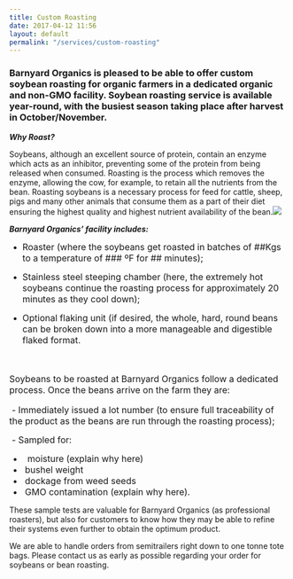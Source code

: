 ```yaml
---
title: Custom Roasting
date: 2017-04-12 11:56
layout: default
permalink: "/services/custom-roasting"
---
```



### Barnyard Organics is pleased to be able to offer custom soybean roasting for organic farmers in a dedicated organic and non-GMO facility.  Soybean roasting service is available year-round, with the busiest season taking place after harvest in October/November.

***Why Roast?***

Soybeans, although an excellent source of protein, contain an enzyme which acts as an inhibitor, preventing some of the protein from being released when consumed.  Roasting is the process which removes the enzyme, allowing the cow, for example, to retain all the nutrients from the bean.  Roasting soybeans is a necessary process for feed for cattle, sheep, pigs and many other animals that consume them as a part of their diet ensuring the highest quality and highest nutrient availability of the bean.![](/barnyard-organics/images/soybeans-and-sol-SMALL-3.jpg)

***Barnyard Organics’ facility includes:***

<span style="font-size: 1rem;"></span>
* <p><span style="font-size: 1rem;">Roaster (where the soybeans get roasted in batches of ##Kgs to a temperature of ### ºF for ## minutes);</span></p>
* <p><span style="font-size: 1rem;">Stainless steel steeping chamber (here, the extremely hot soybeans continue the roasting process for approximately 20 minutes as they cool down);</span></p>
* <p><span style="font-size: 1rem;">Optional flaking unit (if desired, the whole, hard, round beans can be broken down into a more manageable and digestible flaked format.</span></p>

  <p><span style="font-size: 1rem;">&nbsp;</span></p>
<p style="font-size: 1rem;"><span style="font-size: 1rem;">Soybeans to be roasted at Barnyard Organics follow a dedicated process.  Once the beans arrive on the farm they are:</span></p>

<span style="font-size: 1rem;">&nbsp;- Immediately issued a lot number (to ensure full traceability of the product as the beans are run through the roasting process);</span>

<span style="font-size: 1rem;">&nbsp;- Sampled for:</span>
* <span style="font-size: 1rem;">&nbsp;&nbsp;moisture (explain why here)</span>
* <span style="font-size: 1rem;">&nbsp;bushel weight</span>
* <span style="font-size: 1rem;">&nbsp;dockage from weed seeds</span>
* <span style="font-size: 1rem;">&nbsp;GMO contamination (explain why here).</span>

These sample tests are valuable for Barnyard Organics (as professional roasters), but also for customers to know how they may be able to refine their systems even further to obtain the optimum product.

We are able to handle orders from semitrailers right down to one tonne tote bags.  Please contact us as early as possible regarding your order for soybeans or bean roasting.
